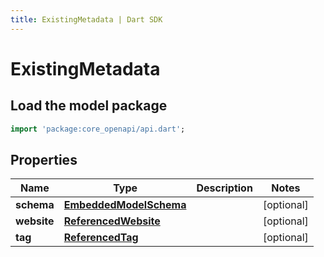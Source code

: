 ```yaml
---
title: ExistingMetadata | Dart SDK
---
```


# ExistingMetadata

## Load the model package
```dart
import 'package:core_openapi/api.dart';
```

## Properties
Name | Type | Description | Notes
------------ | ------------- | ------------- | -------------
**schema** | [**EmbeddedModelSchema**](EmbeddedModelSchema) |  | [optional] 
**website** | [**ReferencedWebsite**](ReferencedWebsite) |  | [optional] 
**tag** | [**ReferencedTag**](ReferencedTag) |  | [optional] 




